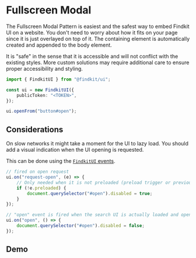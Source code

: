 # Fullscreen Modal

The Fullscreen Modal Pattern is easiest and the safest way to embed Findkit UI
on a website. You don't need to worry about how it fits on your page since it is
just overlayed on top of it. The containing element is automatically created and
appended to the body element.

It is "safe" in the sense that it is accessible and will not conflict with the
existing styles. More custom solutions may require additional care to ensure
proper accessibility and styling.

```ts
import { FindkitUI } from "@findkit/ui";

const ui = new FindkitUI({
	publicToken: "<TOKEN>",
});

ui.openFrom("button#open");
```

## Considerations

On slow networks it might take a moment for the UI to lazy load. You should add
a visual indication when the UI opening is requested.

This can be done using the [`FindkitUI` events](/ui/api/events).

```ts
// fired on open request
ui.on("request-open", (e) => {
	// Only needed when it is not preloaded (preload trigger or previous usage).
	if (!e.preloaded) {
		document.querySelector("#open").disabled = true;
	}
});

// "open" event is fired when the search UI is actually loaded and opened
ui.on("open", () => {
	document.querySelector("#open").disabled = false;
});
```

## Demo

<Codesandbox example="static/simple" />
